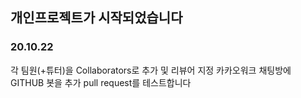 ## 개인프로젝트가 시작되었습니다

### 20.10.22

각 팀원(+튜터)을 Collaborators로 추가 및 리뷰어 지정
카카오워크 채팅방에 GITHUB 봇을 추가
pull request를 테스트합니다
